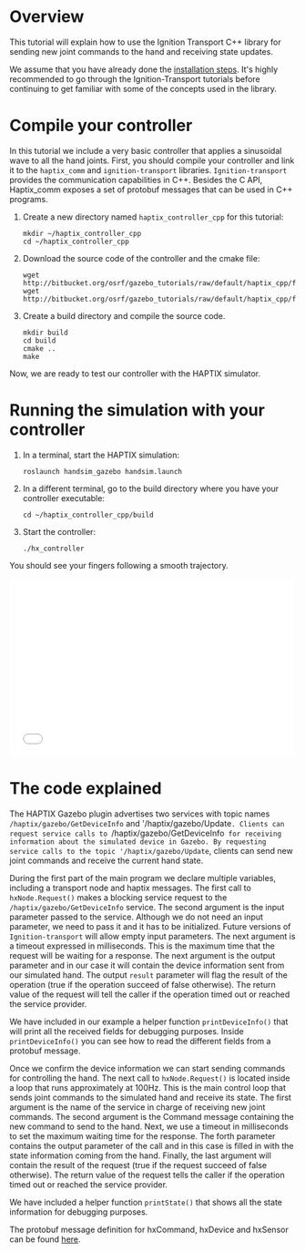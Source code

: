 # Overview

This tutorial will explain how to use the Ignition Transport C++ library for
sending new joint commands to the hand and receiving state updates.

We assume that you have already done the [installation steps](TODO). It's highly
recommended to go through the Ignition-Transport tutorials before continuing to
get familiar with some of the concepts used in the library.


# Compile your controller

In this tutorial we include a very basic controller that applies a sinusoidal
wave to all the hand joints. First, you should compile your controller and link
it to the `haptix_comm` and `ignition-transport` libraries. `Ignition-transport`
provides the communication capabilities in C++. Besides the C API, Haptix_comm
exposes a set of protobuf messages that can be used in C++ programs.

1. Create a new directory named `haptix_controller_cpp` for this tutorial:

    ~~~
    mkdir ~/haptix_controller_cpp
    cd ~/haptix_controller_cpp
    ~~~

1. Download the source code of the controller and the cmake file:

    ~~~
    wget http://bitbucket.org/osrf/gazebo_tutorials/raw/default/haptix_cpp/files/hx_controller.cpp
    wget http://bitbucket.org/osrf/gazebo_tutorials/raw/default/haptix_cpp/files/CMakeLists.txt
    ~~~

1. Create a build directory and compile the source code.

    ~~~
    mkdir build
    cd build
    cmake ..
    make
    ~~~

Now, we are ready to test our controller with the HAPTIX simulator.

# Running the simulation with your controller

1. In a terminal, start the HAPTIX simulation:

    ~~~
    roslaunch handsim_gazebo handsim.launch
    ~~~

1. In a different terminal, go to the build directory where you have your
controller executable:

    ~~~
    cd ~/haptix_controller_cpp/build
    ~~~

1. Start the controller:

    ~~~
    ./hx_controller
    ~~~

You should see your fingers following a smooth trajectory.

<iframe width="500" height="313" src="//player.vimeo.com/video/108959804" frameborder="0" webkitallowfullscreen mozallowfullscreen allowfullscreen></iframe>

# The code explained

<include from='/int main/' to='/return -1;\n  }/' src='http://bitbucket.org/osrf/gazebo_tutorials/raw/default/haptix_cpp/files/hx_controller.cpp' />

The HAPTIX Gazebo plugin advertises two services with topic names
`/haptix/gazebo/GetDeviceInfo` and '/haptix/gazebo/Update`. Clients can request
service calls to `/haptix/gazebo/GetDeviceInfo` for receiving information about
the simulated device in Gazebo. By requesting service calls to the topic
'/haptix/gazebo/Update`, clients can send new joint commands and receive the
current hand state.

During the first part of the main program we declare multiple variables,
including a transport node and haptix messages. The first call to
`hxNode.Request()` makes a blocking service request to the
`/haptix/gazebo/GetDeviceInfo` service. The second argument is the input
parameter passed to the service. Although we do not need an input parameter,
we need to pass it and it has to be initialized. Future versions of
`Ignition-transport` will allow empty input parameters. The next argument is a
timeout expressed in milliseconds. This is the maximum time that the request
will be waiting for a response. The next argument is the output parameter and
in our case it will contain the device information sent from our simulated
hand. The output `result` parameter will flag the result of the operation
(true if the operation succeed of false otherwise). The return value of the
request will tell the caller if the operation timed out or reached the service
provider.

We have included in our example a helper function `printDeviceInfo()` that will
print all the received fields for debugging purposes. Inside `printDeviceInfo()`
you can see how to read the different fields from a protobuf message.

<include from='/  // Set the service name for requesting a joint update/' to='/    usleep\(10000\);\n  }/' src='http://bitbucket.org/osrf/gazebo_tutorials/raw/default/haptix_cpp/files/hx_controller.cpp' />

Once we confirm the device information we can start sending commands for
controlling the hand. The next call to `hxNode.Request()` is located inside a
loop that runs approximately at 100Hz. This is the main control loop that sends
joint commands to the simulated hand and receive its state. The first argument
is the name of the service in charge of receiving new joint commands. The second
argument is the Command message containing the new command to send to the hand.
Next, we use a timeout in milliseconds to set the maximum waiting time for the
response. The forth parameter contains the output parameter of the call and in
this case is filled in with the state information coming from the hand. Finally,
the last argument will contain the result of the request (true if the request
succeed of false otherwise). The return value of the request tells the caller if
the operation timed out or reached the service provider.

We have included a helper function `printState()` that shows all the state
information for debugging purposes.

The protobuf message definition for hxCommand, hxDevice and hxSensor can be
found [here](https://bitbucket.org/osrf/haptix_comm/src/cfd7e09c00ad045c0ee99a871f786971dc527fc5/msg/?at=default).
